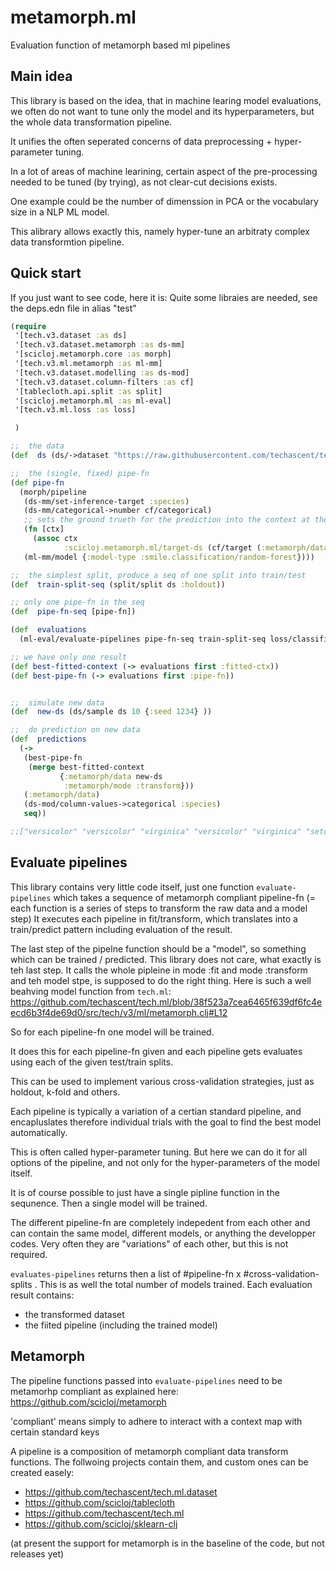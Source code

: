 # metamorph.ml

Evaluation function of metamorph based ml pipelines

## Main idea

This library is based on the idea, that in machine learing model evaluations,
we often do not want to tune only the model and its hyperparameters,
but the whole data transformation pipeline.

It unifies the often seperated concerns of data preprocessing + 
hyper-parameter tuning.

In a lot of areas of machine learining, certain aspect of the 
pre-processing needed to be tuned (by trying), as not clear-cut decisions exists.

One example could be the number of dimenssion in PCA or the vocabulary size in a NLP ML model.

This alibrary allows exactly this, namely hyper-tune an arbitraty complex data transformtion pipeline.


## Quick start

If you just want to see code, here it is:
Quite some libraies are needed, see the deps.edn file in alias "test"

```clojure
(require
 '[tech.v3.dataset :as ds]
 '[tech.v3.dataset.metamorph :as ds-mm]
 '[scicloj.metamorph.core :as morph]
 '[tech.v3.ml.metamorph :as ml-mm]
 '[tech.v3.dataset.modelling :as ds-mod]
 '[tech.v3.dataset.column-filters :as cf]
 '[tablecloth.api.split :as split]
 '[scicloj.metamorph.ml :as ml-eval]
 '[tech.v3.ml.loss :as loss]

 )

;;  the data
(def  ds (ds/->dataset "https://raw.githubusercontent.com/techascent/tech.ml/master/test/data/iris.csv" {:key-fn keyword}))

;;  the (single, fixed) pipe-fn
(def pipe-fn
  (morph/pipeline
   (ds-mm/set-inference-target :species)
   (ds-mm/categorical->number cf/categorical)
   ;; sets the ground trueth for the prediction into the context at the required key
   (fn [ctx]
     (assoc ctx
            :scicloj.metamorph.ml/target-ds (cf/target (:metamorph/data ctx))))
   (ml-mm/model {:model-type :smile.classification/random-forest})))

;;  the simplest split, produce a seq of one split into train/test
(def  train-split-seq (split/split ds :holdout))

;; only one pipe-fn in the seq
(def  pipe-fn-seq [pipe-fn])

(def  evaluations
  (ml-eval/evaluate-pipelines pipe-fn-seq train-split-seq loss/classification-loss))

;; we have only one result
(def best-fitted-context (-> evaluations first :fitted-ctx))
(def best-pipe-fn (-> evaluations first :pipe-fn))


;;  simulate new data
(def  new-ds (ds/sample ds 10 {:seed 1234} ))

;;  do prediction on new data
(def  predictions
  (->
   (best-pipe-fn
    (merge best-fitted-context
           {:metamorph/data new-ds
            :metamorph/mode :transform}))
   (:metamorph/data)
   (ds-mod/column-values->categorical :species)
   seq))

;;["versicolor" "versicolor" "virginica" "versicolor" "virginica" "setosa" "virginica" "virginica" "versicolor" "versicolor" ]


```


## Evaluate pipelines

This library contains very little code itself, just one function
`evaluate-pipelines` which takes a sequence of metamorph compliant pipeline-fn (= each function is a series of steps to transform the raw data and a model step)
It executes each pipeline in fit/transform, which translates into a train/predict pattern including evaluation of the result.

The last step of the pipelne function should be a "model", so something which can be trained / predicted.
This library does not care, what exactly is teh last step.
It calls the whole pipleine in mode :fit and mode :transform and teh model stpe, is supposed to do the right thing.
Here is such a well beahving model function from `tech.ml`: 
https://github.com/techascent/tech.ml/blob/38f523a7cea6465f639df6fc4eecd6b3f4de69d0/src/tech/v3/ml/metamorph.clj#L12

So for each pipeline-fn one model will be trained.

It does this for each pipeline-fn given and each pipeline gets evaluates using each of the given test/train splits.

This can be used to implement various cross-validation strategies, just as holdout, k-fold and others.

Each pipeline is typically a variation of a certian standard pipeline, 
and encapluslates therefore individual trials with the goal to find the best model automatically.

This is often called hyper-parameter tuning. But here we can do it for all options of the pipeline, and not only for the hyper-parameters of the model itself.

It is of course possible to just have a single pipline function in the sequnence. Then a single model will be trained.

The different pipeline-fn are completely indepedent from each other and can contain the same model, different models, or anything the developper codes.
Very often they are "variations" of each other, but this is not required.

`evaluates-pipelines` returns then a list of #pipeline-fn x  #cross-validation-splits . This is as well the total number of models trained.
Each evaluation result contains:
- the transformed dataset
- the fiited pipeline (including the trained model)

## Metamorph

The pipeline functions passed into `evaluate-pipelines` need to be metamorhp compliant as explained here: 
https://github.com/scicloj/metamorph

'compliant' means simply to adhere to interact with a context map with certain standard keys

A pipeline is a composition of metamorph compliant data transform functions.
The follwoing projects contain them, and custom ones can be created easely:

- https://github.com/techascent/tech.ml.dataset
- https://github.com/scicloj/tablecloth
- https://github.com/techascent/tech.ml
- https://github.com/scicloj/sklearn-clj

(at present the support for metamorph is in the baseline of the code, but not releases yet)
